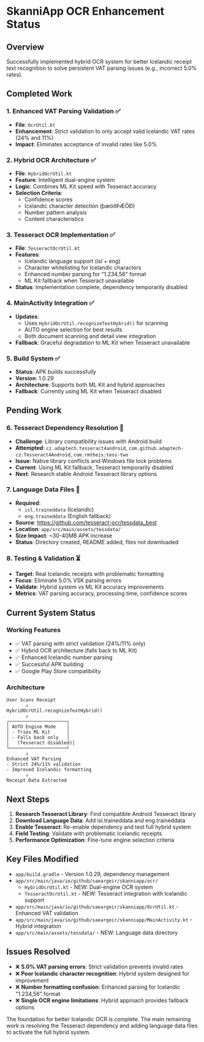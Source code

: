 # SkanniApp OCR Enhancement Status

## Overview
Successfully implemented hybrid OCR system for better Icelandic receipt text recognition to solve persistent VAT parsing issues (e.g., incorrect 5.0% rates).

## Completed Work

### 1. Enhanced VAT Parsing Validation ✅
- **File**: `OcrUtil.kt`
- **Enhancement**: Strict validation to only accept valid Icelandic VAT rates (24% and 11%)
- **Impact**: Eliminates acceptance of invalid rates like 5.0%

### 2. Hybrid OCR Architecture ✅
- **File**: `HybridOcrUtil.kt`
- **Feature**: Intelligent dual-engine system
- **Logic**: Combines ML Kit speed with Tesseract accuracy
- **Selection Criteria**: 
  - Confidence scores
  - Icelandic character detection (þæöðÞÆÖÐ)
  - Number pattern analysis
  - Content characteristics

### 3. Tesseract OCR Implementation ✅
- **File**: `TesseractOcrUtil.kt`
- **Features**:
  - Icelandic language support (isl + eng)
  - Character whitelisting for Icelandic characters
  - Enhanced number parsing for "1.234,56" format
  - ML Kit fallback when Tesseract unavailable
- **Status**: Implementation complete, dependency temporarily disabled

### 4. MainActivity Integration ✅
- **Updates**: 
  - Uses `HybridOcrUtil.recognizeTextHybrid()` for scanning
  - AUTO engine selection for best results
  - Both document scanning and detail view integration
- **Fallback**: Graceful degradation to ML Kit when Tesseract unavailable

### 5. Build System ✅
- **Status**: APK builds successfully
- **Version**: 1.0.29
- **Architecture**: Supports both ML Kit and hybrid approaches
- **Fallback**: Currently using ML Kit when Tesseract disabled

## Pending Work

### 6. Tesseract Dependency Resolution 🔄
- **Challenge**: Library compatibility issues with Android build
- **Attempted**: `cz.adaptech.tesseract4android`, `com.github.adaptech-cz:Tesseract4Android`, `com.rmtheis:tess-two`
- **Issue**: Native library conflicts and Windows file lock problems
- **Current**: Using ML Kit fallback, Tesseract temporarily disabled
- **Next**: Research stable Android Tesseract library options

### 7. Language Data Files 📝
- **Required**: 
  - `isl.traineddata` (Icelandic)
  - `eng.traineddata` (English fallback)
- **Source**: https://github.com/tesseract-ocr/tessdata_best
- **Location**: `app/src/main/assets/tessdata/`
- **Size Impact**: ~30-40MB APK increase
- **Status**: Directory created, README added, files not downloaded

### 8. Testing & Validation ⏳
- **Target**: Real Icelandic receipts with problematic formatting
- **Focus**: Eliminate 5.0% VSK parsing errors
- **Validate**: Hybrid system vs ML Kit accuracy improvements
- **Metrics**: VAT parsing accuracy, processing time, confidence scores

## Current System Status

### Working Features
- ✅ VAT parsing with strict validation (24%/11% only)
- ✅ Hybrid OCR architecture (falls back to ML Kit)
- ✅ Enhanced Icelandic number parsing
- ✅ Successful APK building
- ✅ Google Play Store compatibility

### Architecture
```
User Scans Receipt
       ↓
HybridOcrUtil.recognizeTextHybrid()
       ↓
┌─────────────────────┐
│ AUTO Engine Mode    │
│ - Tries ML Kit      │
│ - Falls back only   │
│   (Tesseract disabled)│
└─────────────────────┘
       ↓
Enhanced VAT Parsing
- Strict 24%/11% validation
- Improved Icelandic formatting
       ↓
Receipt Data Extracted
```

## Next Steps

1. **Research Tesseract Library**: Find compatible Android Tesseract library
2. **Download Language Data**: Add isl.traineddata and eng.traineddata
3. **Enable Tesseract**: Re-enable dependency and test full hybrid system
4. **Field Testing**: Validate with problematic Icelandic receipts
5. **Performance Optimization**: Fine-tune engine selection criteria

## Key Files Modified

- `app/build.gradle` - Version 1.0.29, dependency management
- `app/src/main/java/io/github/saeargeir/skanniapp/ocr/`
  - `HybridOcrUtil.kt` - NEW: Dual-engine OCR system
  - `TesseractOcrUtil.kt` - NEW: Tesseract integration with Icelandic support
- `app/src/main/java/io/github/saeargeir/skanniapp/OcrUtil.kt` - Enhanced VAT validation
- `app/src/main/java/io/github/saeargeir/skanniapp/MainActivity.kt` - Hybrid integration
- `app/src/main/assets/tessdata/` - NEW: Language data directory

## Issues Resolved

- ❌ **5.0% VAT parsing errors**: Strict validation prevents invalid rates
- ❌ **Poor Icelandic character recognition**: Hybrid system designed for improvement
- ❌ **Number formatting confusion**: Enhanced parsing for Icelandic "1.234,56" format
- ❌ **Single OCR engine limitations**: Hybrid approach provides fallback options

The foundation for better Icelandic OCR is complete. The main remaining work is resolving the Tesseract dependency and adding language data files to activate the full hybrid system.